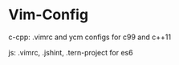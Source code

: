 # Vim-Config
c-cpp:
  .vimrc and ycm configs for c99 and c++11

js:
  .vimrc, .jshint, .tern-project for es6
